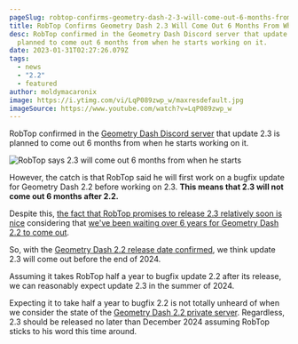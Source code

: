 ```yaml
---
pageSlug: robtop-confirms-geometry-dash-2-3-will-come-out-6-months-from-when-he-starts
title: RobTop Confirms Geometry Dash 2.3 Will Come Out 6 Months From When He Starts
desc: RobTop confirmed in the Geometry Dash Discord server that update 2.3 is
  planned to come out 6 months from when he starts working on it.
date: 2023-01-31T02:27:26.079Z
tags:
  - news
  - "2.2"
  - featured
author: moldymacaronix
image: https://i.ytimg.com/vi/LqP089zwp_w/maxresdefault.jpg
imageSource: https://www.youtube.com/watch?v=LqP089zwp_w
---
```

RobTop confirmed in the [Geometry Dash Discord server](/posts/geometry-dash-discord-server-how-to-join-request-levels/) that update 2.3 is planned to come out 6 months from when he starts working on it.

![RobTop says 2.3 will come out 6 months from when he starts](https://media.discordapp.net/attachments/392087938239954950/1069802705138241556/image.png)

However, the catch is that RobTop said he will first work on a bugfix update for Geometry Dash 2.2 before working on 2.3. **This means that 2.3 will not come out 6 months after 2.2.**

Despite this, [the fact that RobTop promises to release 2.3 relatively soon is nice](/posts/robtop-says-he-will-never-make-an-update-as-big-as-2-2-ever-again/) considering that [we've been waiting over 6 years for Geometry Dash 2.2 to come out](/posts/geometry-dash-2-2-wait-turns-6-years-old/).

So, with the [Geometry Dash 2.2 release date confirmed](/posts/geometry-dash-2-2-release-date-confirmed-2023/), we think update 2.3 will come out before the end of 2024.

Assuming it takes RobTop half a year to bugfix update 2.2 after its release, we can reasonably expect update 2.3 in the summer of 2024.

Expecting it to take half a year to bugfix 2.2 is not totally unheard of when we consider the state of the [Geometry Dash 2.2 private server](/posts/geometry-dash-2-2-private-server-download-install/). Regardless, 2.3 should be released no later than December 2024 assuming RobTop sticks to his word this time around.